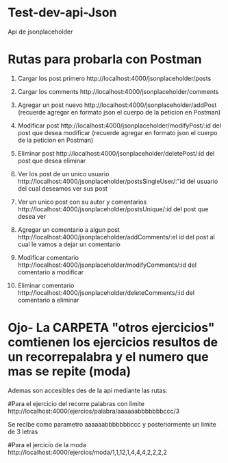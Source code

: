 # Test-dev-api-Json

Api de jsonplaceholder

# Rutas para probarla con Postman

1. Cargar los post primero
http://localhost:4000/jsonplaceholder/posts

2. Cargar los comments
http://localhost:4000/jsonplaceholder/comments

3. Agregar un post nuevo
http://localhost:4000/jsonplaceholder/addPost
(recuerde agregar en formato json el cuerpo de la peticion en Postman)

4. Modificar post
http://localhost:4000/jsonplaceholder/modifyPost/:id del post que desea modificar
(recuerde agregar en formato json el cuerpo de la peticion en Postman)

5. Eliminar post
http://localhost:4000/jsonplaceholder/deletePost/:id del post que desea eliminar

6. Ver los post de un unico usuario
http://localhost:4000/jsonplaceholder/postsSingleUser/:"id del usuario del cual deseamos ver sus post

7. Ver un unico post con su autor y comentarios
http://localhost:4000/jsonplaceholder/postsUnique/:id del post que desea ver
 
8. Agregar un comentario a algun post
http://localhost:4000/jsonplaceholder/addComments/:el id del post al cual le vamos a dejar un comentario

9. Modificar comentario
http://localhost:4000/jsonplaceholder/modifyComments/:id del comentario a modificar

10. Eliminar comentario
http://localhost:4000/jsonplaceholder/deleteComments/:id del comentario a eliminar

# Ojo-  La CARPETA "otros ejercicios" comtienen los ejercicios resultos de un recorrepalabra y el numero que mas se repite (moda)
Ademas son accesibles des de la api mediante las rutas:

#Para el ejercicio del recorre palabras con limite
http://localhost:4000/ejercios/palabra/aaaaaabbbbbbbccc/3

Se recibe como parametro aaaaaabbbbbbbccc y posteriormente un limite de 3 letras

#Para el jercicio de la moda
http://localhost:4000/ejercios/moda/1,1,12,1,4,4,4,2,2,2,2
